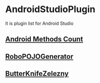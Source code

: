 # AndroidStudioPlugin
It is plugin list for Android Studio

## [Android Methods Count](http://www.methodscount.com/plugins)
## [RoboPOJOGenerator](https://github.com/robohorse/RoboPOJOGenerator)
## [ButterKnifeZelezny](https://github.com/avast/android-butterknife-zelezny)

